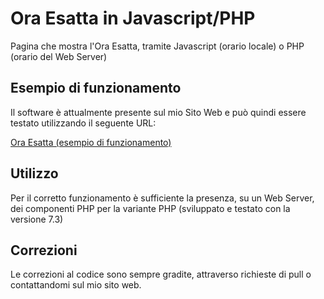# Ora Esatta in Javascript/PHP

Pagina che mostra l'Ora Esatta, tramite Javascript (orario locale) o PHP (orario del Web Server)

## Esempio di funzionamento

Il software è attualmente presente sul mio Sito Web e può quindi essere testato utilizzando il seguente URL:  

[Ora Esatta (esempio di funzionamento)](https://andreacaravano.net/software/)

## Utilizzo

Per il corretto funzionamento è sufficiente la presenza, su un Web Server, dei componenti PHP per la variante PHP (sviluppato e testato con la versione 7.3)

## Correzioni
Le correzioni al codice sono sempre gradite, attraverso richieste di pull o contattandomi sul mio sito web.